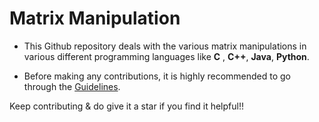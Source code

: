 # Matrix Manipulation

* This Github repository deals with the various matrix manipulations in various different programming languages like **C** , **C++**, **Java**, **Python**.

* Before making any contributions, it is highly recommended to go through the [Guidelines](Matrix_Manipulation/Contributing.md).


Keep contributing & do give it a star if you find it helpful!!
